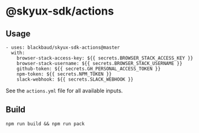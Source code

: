 # @skyux-sdk/actions

## Usage

```
- uses: blackbaud/skyux-sdk-actions@master
  with:
    browser-stack-access-key: ${{ secrets.BROWSER_STACK_ACCESS_KEY }}
    browser-stack-username: ${{ secrets.BROWSER_STACK_USERNAME }}
    github-token: ${{ secrets.GH_PERSONAL_ACCESS_TOKEN }}
    npm-token: ${{ secrets.NPM_TOKEN }}
    slack-webhook: ${{ secrets.SLACK_WEBHOOK }}
```
See the `actions.yml` file for all available inputs.

## Build

```
npm run build && npm run pack
```
